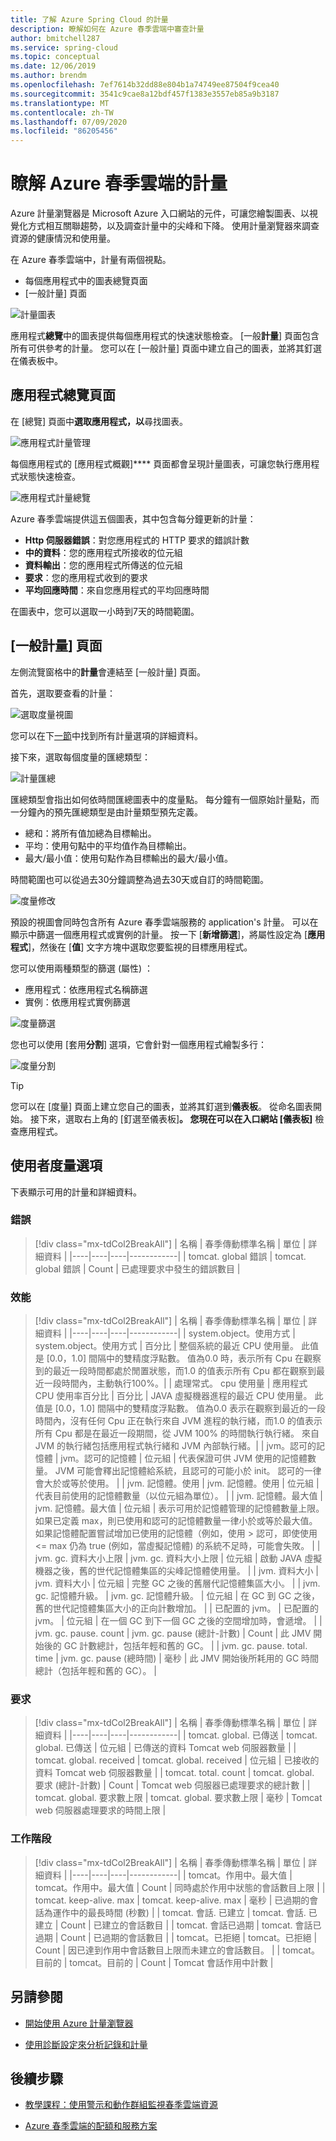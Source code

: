 ```yaml
---
title: 了解 Azure Spring Cloud 的計量
description: 瞭解如何在 Azure 春季雲端中審查計量
author: bmitchell287
ms.service: spring-cloud
ms.topic: conceptual
ms.date: 12/06/2019
ms.author: brendm
ms.openlocfilehash: 7ef7614b32dd88e804b1a74749ee87504f9cea40
ms.sourcegitcommit: 3541c9cae8a12bdf457f1383e3557eb85a9b3187
ms.translationtype: MT
ms.contentlocale: zh-TW
ms.lasthandoff: 07/09/2020
ms.locfileid: "86205456"
---
```

# <a name="understand-metrics-for-azure-spring-cloud"></a>瞭解 Azure 春季雲端的計量

Azure 計量瀏覽器是 Microsoft Azure 入口網站的元件，可讓您繪製圖表、以視覺化方式相互關聯趨勢，以及調查計量中的尖峰和下降。 使用計量瀏覽器來調查資源的健康情況和使用量。 

在 Azure 春季雲端中，計量有兩個視點。
* 每個應用程式中的圖表總覽頁面
* [一般計量] 頁面

 ![計量圖表](media/metrics/metrics-1.png)

應用程式**總覽**中的圖表提供每個應用程式的快速狀態檢查。 [一般**計量**] 頁面包含所有可供參考的計量。 您可以在 [一般計量] 頁面中建立自己的圖表，並將其釘選在儀表板中。

## <a name="application-overview-page"></a>應用程式總覽頁面
在 [總覽] 頁面中**選取應用程式，以**尋找圖表。  

 ![應用程式計量管理](media/metrics/metrics-2.png)

每個應用程式的 [應用程式概觀]**** 頁面都會呈現計量圖表，可讓您執行應用程式狀態快速檢查。  

 ![應用程式計量總覽](media/metrics/metrics-3.png)

Azure 春季雲端提供這五個圖表，其中包含每分鐘更新的計量：

* **Http 伺服器錯誤**：對您應用程式的 HTTP 要求的錯誤計數
* **中的資料**：您的應用程式所接收的位元組
* **資料輸出**：您的應用程式所傳送的位元組
* **要求**：您的應用程式收到的要求
* **平均回應時間**：來自您應用程式的平均回應時間

在圖表中，您可以選取一小時到7天的時間範圍。

## <a name="common-metrics-page"></a>[一般計量] 頁面

左側流覽窗格中的**計量**會連結至 [一般計量] 頁面。

首先，選取要查看的計量：

![選取度量視圖](media/metrics/metrics-4.png)

您可以在下[一節](#user-metrics-options)中找到所有計量選項的詳細資料。

接下來，選取每個度量的匯總類型：

![計量匯總](media/metrics/metrics-5.png)

匯總類型會指出如何依時間匯總圖表中的度量點。 每分鐘有一個原始計量點，而一分鐘內的預先匯總類型是由計量類型預先定義。
* 總和：將所有值加總為目標輸出。
* 平均：使用句點中的平均值作為目標輸出。
* 最大/最小值：使用句點作為目標輸出的最大/最小值。

時間範圍也可以從過去30分鐘調整為過去30天或自訂的時間範圍。

![度量修改](media/metrics/metrics-6.png)

預設的視圖會同時包含所有 Azure 春季雲端服務的 application's 計量。 可以在顯示中篩選一個應用程式或實例的計量。  按一下 [**新增篩選**]，將屬性設定為 [**應用程式**]，然後在 [**值**] 文字方塊中選取您要監視的目標應用程式。 

您可以使用兩種類型的篩選 (屬性) ：
* 應用程式：依應用程式名稱篩選
* 實例：依應用程式實例篩選

![度量篩選](media/metrics/metrics-7.png)

您也可以使用 [套用**分割**] 選項，它會針對一個應用程式繪製多行：

![度量分割](media/metrics/metrics-8.png)

>[!TIP]
> 您可以在 [度量] 頁面上建立您自己的圖表，並將其釘選到**儀表板**。 從命名圖表開始。  接下來，選取右上角的 [釘選至儀表板]****。 您現在可以在入口網站 [儀表板]**** 檢查應用程式。

## <a name="user-metrics-options"></a>使用者度量選項

下表顯示可用的計量和詳細資料。

### <a name="error"></a>錯誤
>[!div class="mx-tdCol2BreakAll"]
>| 名稱 | 春季傳動標準名稱 | 單位 | 詳細資料 |
>|----|----|----|------------|
>| tomcat. global 錯誤 | tomcat. global 錯誤 | Count | 已處理要求中發生的錯誤數目 |

### <a name="performance"></a>效能
>[!div class="mx-tdCol2BreakAll"]
>| 名稱 | 春季傳動標準名稱 | 單位 | 詳細資料 |
>|----|----|----|------------|
>| system.object。使用方式 | system.object。使用方式 | 百分比 | 整個系統的最近 CPU 使用量。 此值是 [0.0，1.0] 間隔中的雙精度浮點數。 值為0.0 時，表示所有 Cpu 在觀察到的最近一段時間都處於閒置狀態，而1.0 的值表示所有 Cpu 都在觀察到最近一段時間內，主動執行100%。|
>| 處理常式。 cpu 使用量 | 應用程式 CPU 使用率百分比 | 百分比 | JAVA 虛擬機器進程的最近 CPU 使用量。 此值是 [0.0，1.0] 間隔中的雙精度浮點數。 值為0.0 表示在觀察到最近的一段時間內，沒有任何 Cpu 正在執行來自 JVM 進程的執行緒，而1.0 的值表示所有 Cpu 都是在最近一段期間，從 JVM 100% 的時間執行執行緒。 來自 JVM 的執行緒包括應用程式執行緒和 JVM 內部執行緒。|
>| jvm。認可的記憶體 | jvm。認可的記憶體 | 位元組 | 代表保證可供 JVM 使用的記憶體數量。 JVM 可能會釋出記憶體給系統，且認可的可能小於 init。 認可的一律會大於或等於使用。 |
>| jvm. 記憶體。使用 | jvm. 記憶體。使用 | 位元組 | 代表目前使用的記憶體數量（以位元組為單位）。 |
>| jvm. 記憶體。最大值 | jvm. 記憶體。最大值 | 位元組 | 表示可用於記憶體管理的記憶體數量上限。 如果已定義 max，則已使用和認可的記憶體數量一律小於或等於最大值。 如果記憶體配置嘗試增加已使用的記憶體（例如，使用 > 認可，即使使用 <= max 仍為 true (例如，當虛擬記憶體) 的系統不足時，可能會失敗。 |
>| jvm. gc. 資料大小上限 | jvm. gc. 資料大小上限 | 位元組 | 啟動 JAVA 虛擬機器之後，舊的世代記憶體集區的尖峰記憶體使用量。 |
>| jvm. 資料大小 | jvm. 資料大小 | 位元組 | 完整 GC 之後的舊層代記憶體集區大小。 |
>| jvm. gc. 記憶體升級。 | jvm. gc. 記憶體升級。 | 位元組 | 在 GC 到 GC 之後，舊的世代記憶體集區大小的正向計數增加。 |
>| 已配置的 jvm。 | 已配置的 jvm。 | 位元組 | 在一個 GC 到下一個 GC 之後的空間增加時，會遞增。 |
>| jvm. gc. pause. count | jvm. gc. pause (總計-計數)  | Count | 此 JMV 開始後的 GC 計數總計，包括年輕和舊的 GC。 |
>| jvm. gc. pause. total. time | jvm. gc. pause (總時間)  | 毫秒 | 此 JMV 開始後所耗用的 GC 時間總計（包括年輕和舊的 GC）。 |

### <a name="request"></a>要求
>[!div class="mx-tdCol2BreakAll"]
>| 名稱 | 春季傳動標準名稱 | 單位 | 詳細資料 |
>|----|----|----|------------|
>| tomcat. global. 已傳送 | tomcat. global. 已傳送 | 位元組 | 已傳送的資料 Tomcat web 伺服器數量 |
>| tomcat. global. received | tomcat. global. received | 位元組 | 已接收的資料 Tomcat web 伺服器數量 |
>| tomcat. total. count | tomcat. global. 要求 (總計-計數)  | Count | Tomcat web 伺服器已處理要求的總計數 |
>| tomcat. global. 要求數上限 | tomcat. global. 要求數上限 | 毫秒 | Tomcat web 伺服器處理要求的時間上限 |

### <a name="session"></a>工作階段
>[!div class="mx-tdCol2BreakAll"]
>| 名稱 | 春季傳動標準名稱 | 單位 | 詳細資料 |
>|----|----|----|------------|
>| tomcat。作用中。最大值 | tomcat。作用中。最大值 | Count | 同時處於作用中狀態的會話數目上限 |
>| tomcat. keep-alive. max | tomcat. keep-alive. max | 毫秒 | 已過期的會話為運作中的最長時間 (秒數)  |
>| tomcat. 會話. 已建立 | tomcat. 會話. 已建立 | Count | 已建立的會話數目 |
>| tomcat. 會話已過期 | tomcat. 會話已過期 | Count | 已過期的會話數目 |
>| tomcat。已拒絕 | tomcat。已拒絕 | Count | 因已達到作用中會話數目上限而未建立的會話數目。 |
>| tomcat。目前的 | tomcat。目前的 | Count | Tomcat 會話作用中計數 |

## <a name="see-also"></a>另請參閱
* [開始使用 Azure 計量瀏覽器](https://docs.microsoft.com/azure/azure-monitor/platform/metrics-getting-started)

* [使用診斷設定來分析記錄和計量](https://docs.microsoft.com/azure/spring-cloud/diagnostic-services)

## <a name="next-steps"></a>後續步驟
* [教學課程：使用警示和動作群組監視春季雲端資源](https://docs.microsoft.com/azure/spring-cloud/spring-cloud-tutorial-alerts-action-groups)

* [Azure 春季雲端的配額和服務方案](https://docs.microsoft.com/azure/spring-cloud/spring-cloud-quotas)

